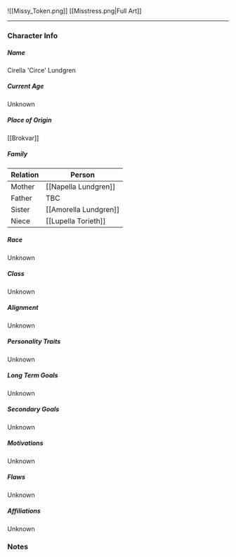 ![[Missy_Token.png]]
[[Misstress.png|Full Art]]

---
### Character Info

##### Name 
Cirella 'Circe' Lundgren
##### Current Age
Unknown
##### Place of Origin
[[Brokvar]]
##### Family
| Relation | Person |
| --- | --- |
| Mother | [[Napella Lundgren]]|
| Father | TBC |
| Sister | [[Amorella Lundgren]] |
| Niece |  [[Lupella Torieth]] |
##### Race
Unknown
##### Class
Unknown

##### Alignment
Unknown

##### Personality Traits
Unknown

##### Long Term Goals
Unknown

##### Secondary Goals
Unknown

##### Motivations
Unknown

##### Flaws
Unknown

##### Affiliations
Unknown

### Notes

